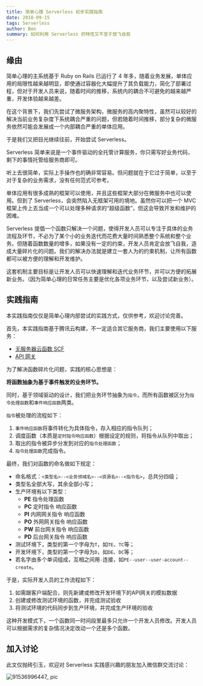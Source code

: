```yaml
---
title: 简单心理 Serverless 初步实践指南
date: 2018-09-15
tags: Serverless
author: Ben
summary: 如何利用 Serverless 的特性又不至于放飞自我
---
```


## 缘由

简单心理的主系统基于 Ruby on Rails 已运行了 4 年多，随着业务发展，单体应用的局限性越来越明显，即使通过容器化大幅提升了其负载能力，简化了部署过程，但对于开发人员来说，随着时间的推移，系统内的耦合不可避免的越来越严重，开发体验越来越差。

在这个背景下，我们先尝试了微服务架构，微服务的高内聚特性，虽然可以较好的解决当前业务复杂度下系统耦合严重的问题，但若随着时间推移，部分复杂的微服务依然可能会发展成一个内部耦合严重的单体应用。

于是我们又把目光继续往前，开始尝试 Serverless。

Serverless 简单来说是一个事件驱动的全托管计算服务，你只需写好业务代码，剩下的事情托管给服务商即可。

听上去很简单，实际上手操作也的确非常容易。但问题就在于它过于简单，以至于对于复杂的业务需求，没有任何范式可参考。

单体应用有很多成熟的框架可以使用，并且这些框架大部分在微服务中也可以使用。但到了 Serverless，会突然陷入无框架可用的境地。虽然你可以把一个 MVC 框架上传上去当成一个可以处理多种请求的“超级函数”，但这会导致开发和维护的困难。

Serverless 提倡一个函数只解决一个问题，使得开发人员可以专注于具体的业务流程及环节，不必为了某个小的业务迭代而花费大量时间熟悉整个系统和整个业务。但随着函数数量的增多，如果没有一定的约束，开发人员肯定会放飞自我，造成大量碎片化的问题。我们的解决办法就是建立一套人为的约束机制，让所有函数都可以被方便的理解和开发维护。

这套机制主要目标是让开发人员可以快速理解和迭代业务环节，并可以方便的拓展新业务。（因为简单心理的日常任务主要是优化各项业务环节，以及尝试新业务）。

## 实践指南

本实践指南仅仅是简单心理内部尝试的实践方式，仅供参考，欢迎讨论完善。

首先，本实践指南基于腾讯云构建，不一定适合其它服务商，我们主要使用以下服务：

* [无服务器云函数 SCF](https://cloud.tencent.com/product/scf)
* [API 网关](https://cloud.tencent.com/product/apigateway)

为了解决函数碎片化问题，实践的核心思想是：

**将函数抽象为基于事件触发的业务环节。**

同时，基于领域驱动的设计，我们把业务环节抽象为`指令`，而所有函数被区分为`指令处理函数`和`事件响应函数`两类。

`指令`被处理的流程如下：

1. `事件响应函数`将事件转化为具体指令，存入相应的指令队列；
2. 调度函数（本质是`定时指令响应函数`）根据设定的规则，将指令从队列中取出；
3. 取出的指令被异步分发到对应的`指令处理函数`；
4. `指令处理函数`完成指令。

最终，我们对函数的命名做如下规定：

* 命名格式：`<类型名>--<业务领域名>--<资源名>--<指令名>`，总共分四级；
* 类型名全部大写，其余全部小写；
* 生产环境有以下类型：
  * **PE** 指令处理函数
  * **PC** 定时指令 响应函数
  * **PI** 内网网关指令 响应函数
  * **PO** 外网网关指令 响应函数
  * **PW** 前台网关指令 响应函数
  * **PD** 后台网关指令 响应函数
* 测试环境下，类型的第一个字母为`T`，如`TE`、`TC`等；
* 开发环境下，类型的第一个字母为`D`，如`DE`、`DC`等；
* 若名字由多个单词组成，互相之间用`-`连接，如`PE--user--user-account--create`。

于是，实际开发人员的工作流程如下：

1. 如需跟客户端配合，则先新建或修改开发环境下的API网关的模拟数据
2. 创建或修改测试环境的函数，并完成测试验收
3. 将测试环境的代码同步到生产环境，并完成生产环境的验收

这种开发模式下，一个函数同一时间段里最多只允许一个开发人员修改。开发人员可以根据需求的复杂情况决定改动一个还是多个函数。

## 加入讨论

此文仅抛砖引玉，欢迎对 Serverless 实践感兴趣的朋友加入微信群交流讨论：

![91536996447_ pic](https://user-images.githubusercontent.com/215433/45583884-73457000-b8fc-11e8-88b4-8e1c44709b0d.jpg)